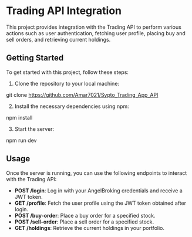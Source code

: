 # Trading API Integration

This project provides integration with the Trading API to perform various actions such as user authentication, fetching user profile, placing buy and sell orders, and retrieving current holdings.

## Getting Started

To get started with this project, follow these steps:

1. Clone the repository to your local machine:

git clone https://github.com/Amar7021/Sypto_Trading_App_API

2. Install the necessary dependencies using npm:

npm install

3. Start the server:

npm run dev

## Usage

Once the server is running, you can use the following endpoints to interact with the Trading API:

- **POST /login**: Log in with your AngelBroking credentials and receive a JWT token.
- **GET /profile**: Fetch the user profile using the JWT token obtained after login.
- **POST /buy-order**: Place a buy order for a specified stock.
- **POST /sell-order**: Place a sell order for a specified stock.
- **GET /holdings**: Retrieve the current holdings in your portfolio.
